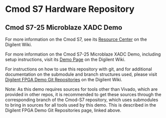 # Cmod S7 Hardware Repository

## Cmod S7-25 Microblaze XADC Demo

For more information on the Cmod S7, see its [Resource Center](https://reference.digilentinc.com/reference/programmable-logic/<board>/start) on the Digilent Wiki.

For more information on the Cmod S7-25 Microblaze XADC Demo, including setup instructions, visit its [Demo Page](https://reference.digilentinc.com/reference/programmable-logic/cmod-s7/xadc/staging) on the Digilent Wiki.

For instructions on how to use this repository with git, and for additional documentation on the submodule and branch structures used, please visit [Digilent FPGA Demo Git Repositories](https://reference.digilentinc.com/reference/programmable-logic/documents/git) on the Digilent Wiki.

Note: As this demo requires sources for tools other than Vivado, which are provided in other repos, it is recommended to get these sources through the corresponding branch of the Cmod-S7 repository, which uses submodules to bring in sources for all tools used by this demo. This is described in the Digilent FPGA Demo Git Repositories page, linked above.
